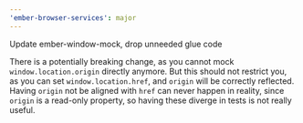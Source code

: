 ```yaml
---
'ember-browser-services': major
---
```


Update ember-window-mock, drop unneeded glue code

There is a potentially breaking change, as you cannot mock `window.location.origin` directly anymore. But this should not restrict you, as you can set `window.location.href`, and `origin` will be correctly reflected. Having `origin` not be aligned with `href` can never happen in reality, since `origin` is a read-only property, so having these diverge in tests is not really useful.
